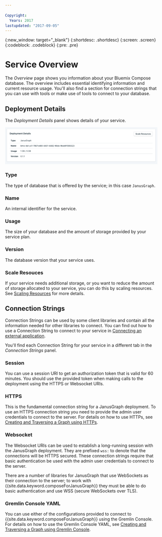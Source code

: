 ```yaml
---

Copyright:
  Years: 2017
lastupdated: "2017-09-05"
---
```


{:new_window: target="_blank"}
{:shortdesc: .shortdesc}
{:screen: .screen}
{:codeblock: .codeblock}
{:pre: .pre}

# Service Overview

The _Overview_ page shows you information about your Bluemix Compose database. The overview includes essential identifying information and current resource usage. You'll also find a section for connection strings that you can use with tools or make use of tools to connect to your database.

## Deployment Details

The _Deployment Details_ panel shows details of your service.

![Deployment Details](./images/deployment-details.png "A view of the Deployment Details panel")

### Type

The type of database that is offered by the service; in this case `JanusGraph`.

### Name

An internal identifier for the service.

### Usage

The size of your database and the amount of storage provided by your service plan.

### Version

The database version that your service uses.

### Scale Resouces

If your service needs additional storage, or you want to reduce the amount of storage allocated to your service, you can do this by scaling resources. See [Scaling Resources](./dashboard-scaling-resources.html) for more details.

## Connection Strings

Connection Strings can be used by some client libraries and contain all the information needed for other libraries to connect. You can find out how to use a Connection String to connect to your service in [Connecting an external application](./connecting-external.html).

You'll find each Connection String for your service in a different tab in the _Connection Strings_ panel.

### Session

You can use a session URI to get an authorization token that is valid for 60 minutes. You should use the provided token when making calls to the deployment using the HTTPS or Websocket URIs.

### HTTPS

This is the fundamental connection string for a JanusGraph deployment. To use an HTTPS connection string you need to provide the admin user credentials to connect to the server. For details on how to use HTTPs, see [Creating and Traversing a Graph using HTTPs](./tutorial-https.html).

### Websocket

The Websocket URIs can be used to establish a long-running session with the JanusGraph deployment. They are prefixed `wss:` to denote that the connections will be HTTPS secured. These connection strings require that basic authentication be used with the admin user credentials to connect to the server.

There are a number of libraries for JanusGraph that use WebSockets as their connection to the server; to work with {{site.data.keyword.composeForJanusGraph}} they must be able to do basic authentication and use WSS (secure WebSockets over TLS).

### Gremlin Console YAML

You can use either of the configurations provided to connect to {{site.data.keyword.composeForJanusGraph}} using the Gremlin Console. For details on how to use the Gremlin Console YAML, see [Creating and Traversing a Graph using Gremlin Console](./tutorial-gremlin-console.html).